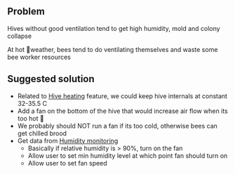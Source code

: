 ## Problem

Hives without good ventilation tend to get high humidity, mold and colony collapse

At hot 🔅weather, bees tend to do ventilating themselves and waste some bee worker resources

## Suggested solution

- Related to [Hive heating](https://www.notion.so/Hive-heating-dd3ff3f6c23a4793bdc04928a2cabdd4?pvs=21) feature, we could keep hive internals at constant 32-35.5 C
- Add a fan on the bottom of the hive that would increase air flow when its too hot 🔅
- We probably should NOT run a fan if its too cold, otherwise bees can get chilled brood
- Get data from [Humidity monitoring](https://www.notion.so/Humidity-monitoring-1daa7dc3356048b8a807e7b099bc70f4?pvs=21)
    - Basically if relative humidity is > 90%, turn on the fan
    - Allow user to set min humidity level at which point fan should turn on
    - Allow user to set fan speed